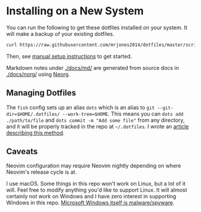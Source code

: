 # Installing on a New System

You can run the following to get these dotfiles installed on your system. It will make a backup of your existing dotfiles.

```bash
curl https://raw.githubusercontent.com/mrjones2014/dotfiles/master/scripts/config-init | bash
```

Then, see [manual setup instructions](./docs/md/manual-setup.md) to get started.

Markdown notes under [./docs/md/](./docs/md/) are generated from source docs in [./docs/norg/](./docs/norg/) using [Neorg](https://github.com/nvim-neorg/neorg).

## Managing Dotfiles

The `fish` config sets up an alias `dots` which is an alias to `git --git-dir=$HOME/.dotfiles/ --work-tree=$HOME`. This means you can `dots add ./path/to/file`
and `dots commit -m "Add some file"` from any directory, and it will be properly tracked in the repo at `~/.dotfiles`.
I wrote an [article describing this method](https://mjones.network/storing-dotfiles-in-a-git-repo).

## Caveats

Neovim configuration may require Neovim nightly depending on where Neovim's release cycle is at.

I use macOS. Some things in this repo won't work on Linux, but a lot of it will. Feel free to modify anything you'd like to support Linux.
It will almost certainly not work on Windows and I have zero interest in supporting Windows in this repo.
[Microsoft Windows itself is malware/spyware](https://www.gnu.org/proprietary/malware-microsoft.html).
